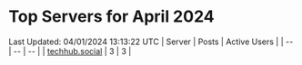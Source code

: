 # Top Servers for April 2024
Last Updated: 04/01/2024 13:13:22 UTC
| Server | Posts | Active Users |
| -- | -- | -- |
| [techhub.social](https://techhub.social/tags/PowerShell) | 3 | 3 |
